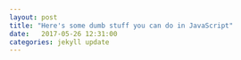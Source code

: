 ```yaml
---
layout: post
title: "Here's some dumb stuff you can do in JavaScript"
date:   2017-05-26 12:31:00
categories: jekyll update
---
```


